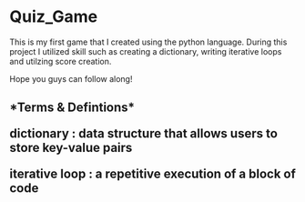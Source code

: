 # **Quiz_Game**

This is my first game that I created using the python language. During this project I utilized skill such as creating a dictionary, writing iterative loops and utilzing score creation.

Hope you guys can follow along!

<h2>*Terms & Defintions*

dictionary
: data structure that allows users to store key-value pairs

iterative loop
: a repetitive execution of a block of code

